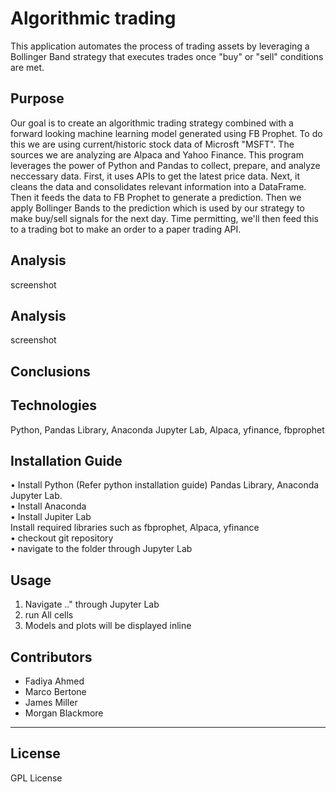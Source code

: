 # Algorithmic trading 

This application automates the process of trading assets by leveraging a Bollinger Band strategy that executes trades once "buy" or "sell" conditions are met.

## Purpose
Our goal is to create an algorithmic trading strategy combined with a forward looking machine learning model generated using FB Prophet. To do this we are using current/historic stock data of Microsft "MSFT". The sources we are analyzing are Alpaca and Yahoo Finance. This program leverages the power of Python and Pandas to collect, prepare, and analyze neccessary data. First, it uses APIs to get the latest price data. Next, it cleans the data and consolidates relevant information into a DataFrame. Then it feeds the data to FB Prophet to generate a prediction. Then we apply Bollinger Bands to the prediction which is used by our strategy to make buy/sell signals for the next day. Time permitting, we'll then feed this to a trading bot to make an order to a paper trading API.  

## Analysis 

screenshot

## Analysis 

screenshot

## Conclusions



## Technologies  
  
Python, Pandas Library, Anaconda Jupyter Lab, Alpaca, yfinance, fbprophet  
  
## Installation Guide
•	Install Python (Refer python installation guide) Pandas Library, Anaconda Jupyter Lab.  
•	Install Anaconda  
•	Install Jupiter Lab  
Install required libraries such as fbprophet, Alpaca, yfinance  
•	checkout git repository  
•	navigate to the folder through Jupyter Lab  


## Usage

1.	Navigate .." through Jupyter Lab  
2.	run All cells  
3.	Models and plots will be displayed inline  
  
## Contributors  
  
- Fadiya Ahmed  
- Marco Bertone  
- James Miller  
- Morgan Blackmore  

---
  
## License  
  
GPL License  
